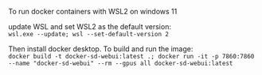 To run docker containers with WSL2 on windows 11

update WSL and set WSL2 as the default version:\
```wsl.exe --update; wsl --set-default-version 2```

Then install docker desktop. To build and run the image:\
```docker build -t docker-sd-webui:latest .; docker run -it -p 7860:7860 --name "docker-sd-webui" --rm --gpus all docker-sd-webui:latest```
